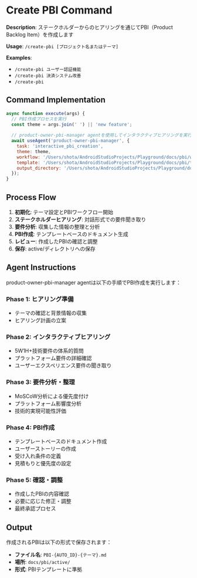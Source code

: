 # Create PBI Command

**Description**: ステークホルダーからのヒアリングを通じてPBI（Product Backlog Item）を作成します

**Usage**: `/create-pbi [プロジェクト名またはテーマ]`

**Examples**:
- `/create-pbi ユーザー認証機能`
- `/create-pbi 決済システム改善`
- `/create-pbi`

## Command Implementation

```javascript
async function execute(args) {
  // PBI作成プロセスを実行
  const theme = args.join(' ') || 'new feature';
  
  // product-owner-pbi-manager agentを使用してインタラクティブヒアリングを実行
  await useAgent('product-owner-pbi-manager', {
    task: 'interactive_pbi_creation',
    theme: theme,
    workflow: '/Users/shota/AndroidStudioProjects/Playground/docs/pbi/workflow.md',
    template: '/Users/shota/AndroidStudioProjects/Playground/docs/pbi/templates/pbi-template.md',
    output_directory: '/Users/shota/AndroidStudioProjects/Playground/docs/pbi/active/'
  });
}
```

## Process Flow

1. **初期化**: テーマ設定とPBIワークフロー開始
2. **ステークホルダーヒアリング**: 対話形式での要件聞き取り
3. **要件分析**: 収集した情報の整理と分析
4. **PBI作成**: テンプレートベースのドキュメント生成
5. **レビュー**: 作成したPBIの確認と調整
6. **保存**: active/ディレクトリへの保存

## Agent Instructions

product-owner-pbi-manager agentは以下の手順でPBI作成を実行します：

### Phase 1: ヒアリング準備
- テーマの確認と背景情報の収集
- ヒアリング計画の立案

### Phase 2: インタラクティブヒアリング
- 5W1H+技術要件の体系的質問
- プラットフォーム要件の詳細確認
- ユーザーエクスペリエンス要件の聞き取り

### Phase 3: 要件分析・整理
- MoSCoW分析による優先度付け
- プラットフォーム影響度分析
- 技術的実現可能性評価

### Phase 4: PBI作成
- テンプレートベースのドキュメント作成
- ユーザーストーリーの作成
- 受け入れ条件の定義
- 見積もりと優先度の設定

### Phase 5: 確認・調整
- 作成したPBIの内容確認
- 必要に応じた修正・調整
- 最終承認プロセス

## Output

作成されるPBIは以下の形式で保存されます：
- **ファイル名**: `PBI-{AUTO_ID}-{テーマ}.md`
- **場所**: `docs/pbi/active/`
- **形式**: PBIテンプレートに準拠